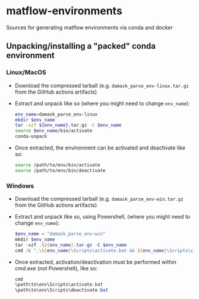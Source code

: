 # matflow-environments
Sources for generating matflow environments via conda and docker

## Unpacking/installing a "packed" conda environment

### Linux/MacOS

- Download the compressed tarball (e.g. `damask_parse_env-linux.tar.gz` from the GitHub actions artifacts)
- Extract and unpack like so (where you might need to change `env_name`):

  ```bash
  env_name=damask_parse_env-linux
  mkdir $env_name
  tar -xzf ${env_name}.tar.gz -C $env_name
  source $env_name/bin/activate
  conda-unpack
  ```
- Once extracted, the environment can be activated and deactivate like so:

  ```bash
  source /path/to/env/bin/activate
  source /path/to/env/bin/deactivate
  ```

### Windows


- Download the compressed tarball (e.g. `damask_parse_env-win.tar.gz` from the GitHub actions artifacts)
- Extract and unpack like so, using Powershell, (where you might need to change `env_name`):

  ```powershell
  $env_name = "damask_parse_env-win"
  mkdir $env_name
  tar -xzf .\${env_name}.tar.gz -C $env_name
  cmd /c ".\${env_name}\Scripts\activate.bat && ${env_name}\Scripts\conda-unpack.exe"
  ```

- Once extracted, activation/deactivation must be performed within cmd.exe (not Powershell), like so:

  ```powershell
  cmd
  \path\to\env\Scripts\activate.bat
  \path\to\env\Scripts\deactivate.bat
  ```

 
